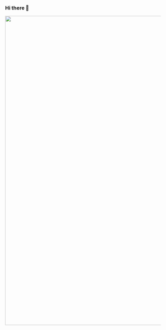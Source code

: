 ### Hi there 👋

<img width="1000px" src="https://high-wave-403814.an.r.appspot.com/?id=6551b989087400cb9bc4c56e" />
